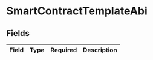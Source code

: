 # SmartContractTemplateAbi


## Fields

| Field       | Type        | Required    | Description |
| ----------- | ----------- | ----------- | ----------- |